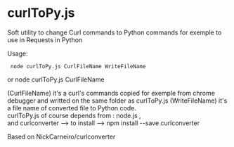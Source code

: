 # curlToPy.js
Soft utility to change Curl commands to Python commands 
for exemple to use in  Requests in Python

Usage:

     node curlToPy.js CurlFileName WriteFileName  
  or node curlToPy.js CurlFileName
     
(CurlFileName)    it's a curl's commands copied for exemple from chrome debugger and writted on the same folder as curlToPy.js
(WriteFileName)   it's a file name of converted file to Python code.    
curlToPy.js of course depends from : node.js ,  
      and        curlconverter  --> to install -->  npm install --save curlconverter
          
Based on    NickCarneiro/curlconverter      
             
             
